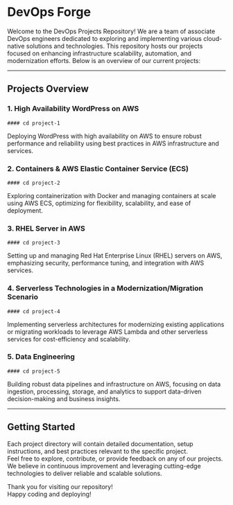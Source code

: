 # DevOps Forge

Welcome to the DevOps Projects Repository! We are a team of associate DevOps engineers dedicated to exploring and implementing various cloud-native solutions and technologies. This repository hosts our projects focused on enhancing infrastructure scalability, automation, and modernization efforts. Below is an overview of our current projects:

-----

## Projects Overview
### 1. High Availability WordPress on AWS
```
#### cd project-1
```
Deploying WordPress with high availability on AWS to ensure robust performance and reliability using best practices in AWS infrastructure and services.

### 2. Containers & AWS Elastic Container Service (ECS)
```
#### cd project-2
```
Exploring containerization with Docker and managing containers at scale using AWS ECS, optimizing for flexibility, scalability, and ease of deployment.

### 3. RHEL Server in AWS
```
#### cd project-3
```
Setting up and managing Red Hat Enterprise Linux (RHEL) servers on AWS, emphasizing security, performance tuning, and integration with AWS services.

### 4. Serverless Technologies in a Modernization/Migration Scenario
```
#### cd project-4
```
Implementing serverless architectures for modernizing existing applications or migrating workloads to leverage AWS Lambda and other serverless services for cost-efficiency and scalability.

### 5. Data Engineering
```
#### cd project-5
```
Building robust data pipelines and infrastructure on AWS, focusing on data ingestion, processing, storage, and analytics to support data-driven decision-making and business insights.

-----

## Getting Started
Each project directory  will contain detailed documentation, setup instructions, and best practices relevant to the specific project.<br/>
Feel free to explore, contribute, or provide feedback on any of our projects.<br/>
We believe in continuous improvement and leveraging cutting-edge technologies to deliver reliable and scalable solutions.<br/>

Thank you for visiting our repository!<br/>
Happy coding and deploying!
